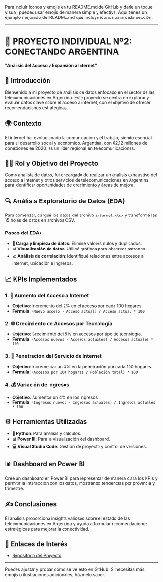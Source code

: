 Para incluir íconos y emojis en tu README.md de GitHub y darle un toque visual, puedes usar emojis de manera simple y efectiva. Aquí tienes un ejemplo mejorado del README.md que incluye íconos para cada sección:

---

# 📡 PROYECTO INDIVIDUAL Nº2: CONECTANDO ARGENTINA

**"Análisis del Acceso y Expansión a Internet"**

## 🌟 Introducción
Bienvenido a mi proyecto de análisis de datos enfocado en el sector de las telecomunicaciones en Argentina. Este proyecto se centra en explorar y evaluar datos clave sobre el acceso a internet, con el objetivo de ofrecer recomendaciones estratégicas.

## 🌍 Contexto
El internet ha revolucionado la comunicación y el trabajo, siendo esencial para el desarrollo social y económico. Argentina, con 62,12 millones de conexiones en 2020, es un líder regional en telecomunicaciones.

## 🧑‍💻 Rol y Objetivo del Proyecto
Como analista de datos, fui encargado de realizar un análisis exhaustivo del acceso a internet y otros servicios de telecomunicaciones en Argentina para identificar oportunidades de crecimiento y áreas de mejora.

## 🔍 Análisis Exploratorio de Datos (EDA)
Para comenzar, cargué los datos del archivo `internet.xlsx` y transformé las 15 hojas de datos en archivos CSV. 

### Pasos del EDA:
- **🔄 Carga y limpieza de datos**: Eliminé valores nulos y duplicados.
- **📊 Visualización de datos**: Utilicé gráficos para observar patrones.
- **📈 Análisis de correlación**: Identifiqué relaciones entre accesos a internet, ubicación e ingresos.

## 📈 KPIs Implementados
### 1. 🚀 **Aumento del Acceso a Internet**
- **Objetivo**: Incremento del 2% en el acceso por cada 100 hogares.
- **Fórmula**: `(Nuevo acceso - Acceso actual) / Acceso actual * 100`

### 2. 🌐 **Crecimiento de Accesos por Tecnología**
- **Objetivo**: Crecimiento del 5% en accesos por tipo de tecnología.
- **Fórmula**: `(Accesos nuevos - Accesos actuales) / Accesos actuales * 100`

### 3. 📶 **Penetración del Servicio de Internet**
- **Objetivo**: Incrementar un 3% en la penetración por cada 100 hogares.
- **Fórmula**: `(Accesos por 100 hogares / Población total) * 100`

### 4. 💰 **Variación de Ingresos**
- **Objetivo**: Aumentar un 4% en los ingresos.
- **Fórmula**: `(Ingresos nuevos - Ingresos actuales) / Ingresos actuales * 100`

## ⚙️ Herramientas Utilizadas
- **🐍 Python**: Para análisis y cálculos.
- **📊 Power BI**: Para la visualización del dashboard.
- **💻 Visual Studio Code**: Gestión de proyecto y control de versiones.

## 📊 Dashboard en Power BI
Creé un dashboard en Power BI para representar de manera clara los KPIs y permitir la interacción con los datos, mostrando tendencias por provincia y trimestre.

## ✍️ Conclusiones
El análisis proporciona insights valiosos sobre el estado de las telecomunicaciones en Argentina y ayuda a formular recomendaciones estratégicas para mejorar la conectividad.

## 🔗 Enlaces de Interés
- [Repositorio del Proyecto](https://github.com/claujara1975/Proyecto_ConectandoArgentina)

---

Puedes ajustar y probar cómo se ve esto en GitHub. Si necesitas más emojis o ilustraciones adicionales, házmelo saber.

